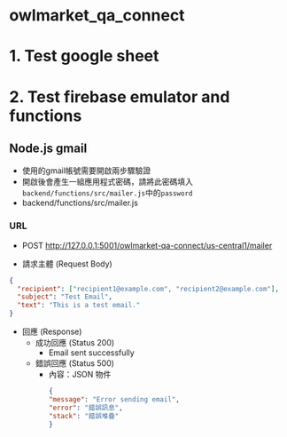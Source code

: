# owlmarket_qa_connect

# 1. Test google sheet 
# 2. Test firebase emulator and functions

## Node.js gmail
* 使用的gmail帳號需要開啟兩步驟驗證
* 開啟後會產生一組應用程式密碼，請將此密碼填入`backend/functions/src/mailer.js`中的`password`
* backend/functions/src/mailer.js
### URL
* POST http://127.0.0.1:5001/owlmarket-qa-connect/us-central1/mailer

* 請求主體 (Request Body)
```json
{
  "recipient": ["recipient1@example.com", "recipient2@example.com"],
  "subject": "Test Email",
  "text": "This is a test email."
}
```
* 回應 (Response)
    * 成功回應 (Status 200)
        * Email sent successfully
    * 錯誤回應 (Status 500)
        * 內容：JSON 物件
            ```json
            {
            "message": "Error sending email",
            "error": "錯誤訊息",
            "stack": "錯誤堆疊"
            }
            ```
